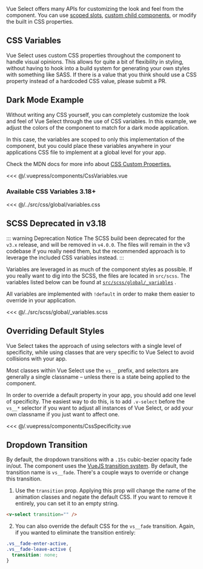Vue Select offers many APIs for customizing the look and feel from the
component. You can use [scoped slots](../api/slots.md),
[custom child components](components.md), or modify the built in CSS properties.

## CSS Variables

Vue Select uses custom CSS properties throughout the component to handle visual
opinions. This allows for quite a bit of flexibility in styling, without having
to hook into a build system for generating your own styles with something like
SASS. If there is a value that you think should use a CSS property instead of a
hardcoded CSS value, please submit a PR.

## Dark Mode Example

Without writing any CSS yourself, you can completely customize the look and feel
of Vue Select through the use of CSS variables. In this example, we adjust the
colors of the component to match for a dark mode application.

In this case, the variables are scoped to only this implementation of the
component, but you could place these variables anywhere in your applications CSS
file to implement at a global level for your app.

Check the MDN docs for more info about
[CSS Custom Properties.](https://developer.mozilla.org/en-US/docs/Web/CSS/Using_CSS_custom_properties)

<CssVariables style="margin-top: 1rem;" />

<<< @/.vuepress/components/CssVariables.vue

### Available CSS Variables <Badge type="primary">3.18+</Badge>

<<< @/../src/css/global/variables.css

## SCSS <Badge type="warning">Deprecated in v3.18</Badge>

::: warning Deprecation Notice The SCSS build been deprecated for the `v3.x`
release, and will be removed in `v4.0.0`. The files will remain in the v3
codebase if you really need them, but the recommended approach is to leverage
the included CSS variables instead. :::

Variables are leveraged in as much of the component styles as possible. If you
really want to dig into the SCSS, the files are located in `src/scss`. The
variables listed below can be found at
[`src/scss/global/_variables`](https://github.com/sagalbot/vue-select/blob/master/src/scss/global/_variables.scss)
.

All variables are implemented with `!default` in order to make them easier to
override in your application.

<<< @/../src/scss/global/\_variables.scss

## Overriding Default Styles

Vue Select takes the approach of using selectors with a single level of
specificity, while using classes that are very specific to Vue Select to avoid
collisions with your app.

Most classes within Vue Select use the `vs__` prefix, and selectors are
generally a single classname – unless there is a state being applied to the
component.

In order to override a default property in your app, you should add one level of
specificity. The easiest way to do this, is to add `.v-select` before the
`vs__*` selector if you want to adjust all instances of Vue Select, or add your
own classname if you just want to affect one.

<CssSpecificity />

<<< @/.vuepress/components/CssSpecificity.vue

## Dropdown Transition

By default, the dropdown transitions with a `.15s` cubic-bezier opacity fade
in/out. The component uses the
[VueJS transition system](https://vuejs.org/v2/guide/transitions.html). By
default, the transition name is `vs__fade`. There's a couple ways to override or
change this transition.

1. Use the `transition` prop. Applying this prop will change the name of the
   animation classes and negate the default CSS. If you want to remove it
   entirely, you can set it to an empty string.

```html
<v-select transition="" />
```

2. You can also override the default CSS for the `vs__fade` transition. Again,
   if you wanted to eliminate the transition entirely:

```css
.vs__fade-enter-active,
.vs__fade-leave-active {
  transition: none;
}
```
